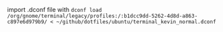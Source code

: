 import .dconf file with `dconf load /org/gnome/terminal/legacy/profiles:/:b1dcc9dd-5262-4d8d-a863-c897e6d979b9/ < ~/github/dotfiles/ubuntu/terminal_kevin_normal.dconf`
